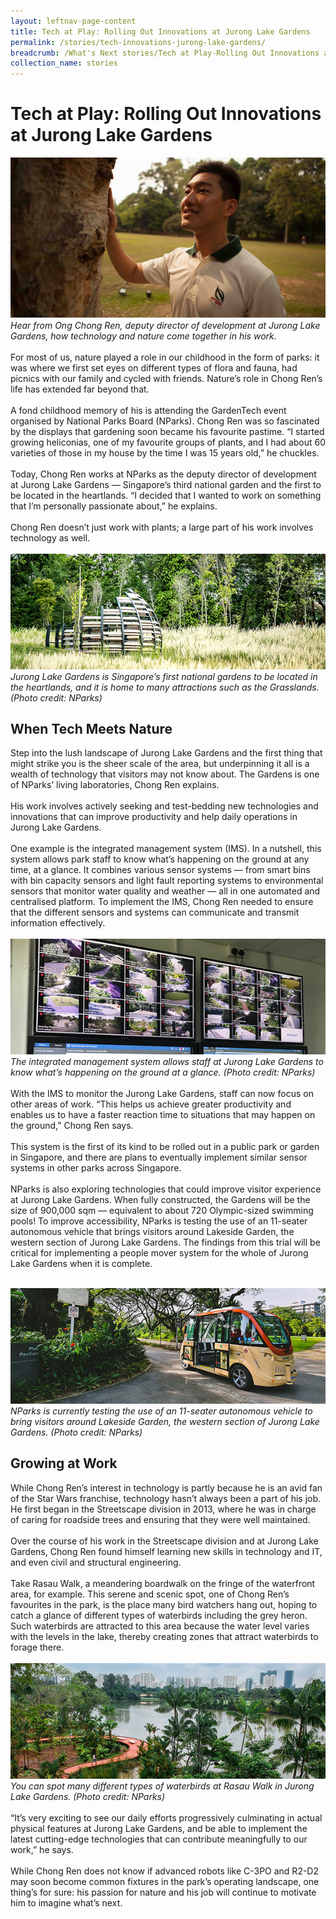 ```yaml
---
layout: leftnav-page-content
title: Tech at Play: Rolling Out Innovations at Jurong Lake Gardens
permalink: /stories/tech-innovations-jurong-lake-gardens/
breadcrumb: /What's Next stories/Tech at Play-Rolling Out Innovations at Jurong Lake Gardens
collection_name: stories
---
```

# <b>Tech at Play: Rolling Out Innovations at Jurong Lake Gardens</b>
![Nparks1](/images/s1.1.jpg)
<br>
*Hear from Ong Chong Ren, deputy director of development at Jurong Lake Gardens, how technology and nature come together in his work.*
<br>
<br>
For most of us, nature played a role in our childhood in the form of parks: it was where we first set eyes on different types of flora and fauna, had picnics with our family and cycled with friends. Nature’s role in Chong Ren’s life has extended far beyond that.
<br><br>
A fond childhood memory of his is attending the GardenTech event organised by National Parks Board (NParks). Chong Ren was so fascinated by the displays that gardening soon became his favourite pastime. “I started growing heliconias, one of my favourite groups of plants, and I had about 60 varieties of those in my house by the time I was 15 years old,” he chuckles.
<br><br>
Today, Chong Ren works at NParks as the deputy director of development at Jurong Lake Gardens — Singapore’s third national garden and the first to be located in the heartlands. “I decided that I wanted to work on something that I’m personally passionate about,” he explains.
<br><br>
Chong Ren doesn’t just work with plants; a large part of his work involves technology as well.
<br><br>
![Nparks2](/images/s1.2.jpg)
*Jurong Lake Gardens is Singapore’s first national gardens to be located in the heartlands, and it is home to many attractions such as the Grasslands. (Photo credit: NParks)*
<br>

## When Tech Meets Nature
Step into the lush landscape of Jurong Lake Gardens and the first thing that might strike you is the sheer scale of the area, but underpinning it all is a wealth of technology that visitors may not know about. The Gardens is one of NParks’ living laboratories, Chong Ren explains.
<br><br>
His work involves actively seeking and test-bedding new technologies and innovations that can improve productivity and help daily operations in Jurong Lake Gardens.
<br><br>
One example is the integrated management system (IMS). In a nutshell, this system allows park staff to know what’s happening on the ground at any time, at a glance. It combines various sensor systems — from smart bins with bin capacity sensors and light fault reporting systems to environmental sensors that monitor water quality and weather — all in one automated and centralised platform. To implement the IMS, Chong Ren needed to ensure that the different sensors and systems can communicate and transmit information effectively.
<br>
<br>
![Nparks3](/images/s1.3.jpg)
*The integrated management system allows staff at Jurong Lake Gardens to know what’s happening on the ground at a glance. (Photo credit: NParks)* 
<br>
<br>
With the IMS to monitor the Jurong Lake Gardens, staff can now focus on other areas of work. “This helps us achieve greater productivity and enables us to have a faster reaction time to situations that may happen on the ground,” Chong Ren says.
<br><br>
This system is the first of its kind to be rolled out in a public park or garden in Singapore, and there are plans to eventually implement similar sensor systems in other parks across Singapore.
<br><br>
NParks is also exploring technologies that could improve visitor experience at Jurong Lake Gardens. When fully constructed, the Gardens will be the size of 900,000 sqm — equivalent to about 720 Olympic-sized swimming pools! To improve accessibility, NParks is testing the use of an 11-seater autonomous vehicle that brings visitors around Lakeside Garden, the western section of Jurong Lake Gardens. The findings from this trial will be critical for implementing a people mover system for the whole of Jurong Lake Gardens when it is complete.
<br>
<br>

![Nparks4](/images/s1.4.jpg)
*NParks is currently testing the use of an 11-seater autonomous vehicle to bring visitors around Lakeside Garden, the western section of Jurong Lake Gardens. (Photo credit: NParks)*
<br>
## Growing at Work
While Chong Ren’s interest in technology is partly because he is an avid fan of the Star Wars franchise, technology hasn’t always been a part of his job. He first began in the Streetscape division in 2013, where he was in charge of caring for roadside trees and ensuring that they were well maintained.
<br><br>
Over the course of his work in the Streetscape division and at Jurong Lake Gardens, Chong Ren found himself learning new skills in technology and IT, and even civil and structural engineering.
<br><br>
Take Rasau Walk, a meandering boardwalk on the fringe of the waterfront area, for example. This serene and scenic spot, one of Chong Ren’s favourites in the park, is the place many bird watchers hang out, hoping to catch a glance of different types of waterbirds including the grey heron. Such waterbirds are attracted to this area because the water level varies with the levels in the lake, thereby creating zones that attract waterbirds to forage there.
<br>
<br>
![Nparks1](/images/s1.5.jpg)
*You can spot many different types of waterbirds at Rasau Walk in Jurong Lake Gardens. (Photo credit: NParks)*
<br>
<br>
“It’s very exciting to see our daily efforts progressively culminating in actual physical features at Jurong Lake Gardens, and be able to implement the latest cutting-edge technologies that can contribute meaningfully to our work,” he says.
<br><br>
While Chong Ren does not know if advanced robots like C-3PO and R2-D2 may soon become common fixtures in the park’s operating landscape, one thing’s for sure: his passion for nature and his job will continue to motivate him to imagine what’s next.
